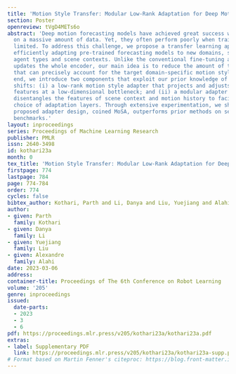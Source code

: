 ```yaml
---
title: 'Motion Style Transfer: Modular Low-Rank Adaptation for Deep Motion Forecasting'
section: Poster
openreview: tVgD4METs6o
abstract: 'Deep motion forecasting models have achieved great success when trained
  on a massive amount of data. Yet, they often perform poorly when training data is
  limited. To address this challenge, we propose a transfer learning approach for
  efficiently adapting pre-trained forecasting models to new domains, such as unseen
  agent types and scene contexts. Unlike the conventional fine-tuning approach that
  updates the whole encoder, our main idea is to reduce the amount of tunable parameters
  that can precisely account for the target domain-specific motion style. To this
  end, we introduce two components that exploit our prior knowledge of motion style
  shifts: (i) a low-rank motion style adapter that projects and adjusts the style
  features at a low-dimensional bottleneck; and (ii) a modular adapter strategy that
  disentangles the features of scene context and motion history to facilitate a fine-grained
  choice of adaptation layers. Through extensive experimentation, we show that our
  proposed adapter design, coined MoSA, outperforms prior methods on several forecasting
  benchmarks.'
layout: inproceedings
series: Proceedings of Machine Learning Research
publisher: PMLR
issn: 2640-3498
id: kothari23a
month: 0
tex_title: 'Motion Style Transfer: Modular Low-Rank Adaptation for Deep Motion Forecasting'
firstpage: 774
lastpage: 784
page: 774-784
order: 774
cycles: false
bibtex_author: Kothari, Parth and Li, Danya and Liu, Yuejiang and Alahi, Alexandre
author:
- given: Parth
  family: Kothari
- given: Danya
  family: Li
- given: Yuejiang
  family: Liu
- given: Alexandre
  family: Alahi
date: 2023-03-06
address:
container-title: Proceedings of The 6th Conference on Robot Learning
volume: '205'
genre: inproceedings
issued:
  date-parts:
  - 2023
  - 3
  - 6
pdf: https://proceedings.mlr.press/v205/kothari23a/kothari23a.pdf
extras:
- label: Supplementary PDF
  link: https://proceedings.mlr.press/v205/kothari23a/kothari23a-supp.pdf
# Format based on Martin Fenner's citeproc: https://blog.front-matter.io/posts/citeproc-yaml-for-bibliographies/
---
```

